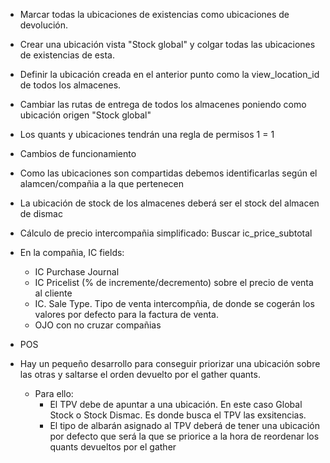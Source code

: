 * Marcar todas la ubicaciones de existencias como ubicaciones de devolución.
* Crear una ubicación vista "Stock global" y colgar todas las ubicaciones de existencias de esta.
* Definir la ubicación creada en el anterior punto como la view_location_id de todos los almacenes.
* Cambiar las rutas de entrega de todos los almacenes poniendo como ubicación origen "Stock global"
* Los quants y ubicaciones tendrán una regla de permisos 1 = 1

* Cambios de funcionamiento
* Como las ubicaciones son compartidas debemos identificarlas según el alamcen/compañia a la que pertenecen
* La ubicación de stock de los almacenes deberá ser el stock del almacen de dismac
* Cálculo de precio intercompañia simplificado: Buscar ic_price_subtotal
* En la compañia, IC fields:
    - IC Purchase Journal
    - IC Pricelist (% de incremente/decremento) sobre el precio de venta al cliente
    - IC. Sale Type. Tipo de venta intercompñia, de donde se cogerán los valores por defecto para la factura de venta.
    - OJO con no cruzar compañias


    


* POS
* Hay un pequeño desarrollo para conseguir priorizar una ubicación sobre las otras y saltarse el orden devuelto por el gather quants.
    - Para ello: 
        - El TPV debe de apuntar a una ubicación. En este caso Global Stock o Stock Dismac. Es donde busca el TPV las exsitencias.
        - El tipo de albarán asignado al TPV deberá de tener una ubicación por defecto que será la que se priorice a  la hora de reordenar los quants devueltos por el gather